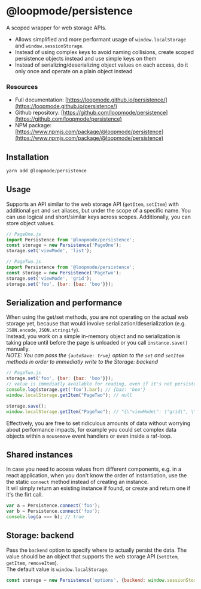 # @loopmode/persistence

A scoped wrapper for web storage APIs.

- Allows simplified and more performant usage of `window.localStorage` and `window.sessionStorage`.  
- Instead of using complex keys to avoid naming collisions, create scoped persistence objects instead and use simple keys on them
- Instead of serializing/deserializing object values on each access, do it only once and operate on a plain object instead

### Resources

- Full documentation: [https://loopmode.github.io/persistence/](https://loopmode.github.io/persistence/)  
- Github repository: [https://github.com/loopmode/persistence](https://github.com/loopmode/persistence)  
- NPM package: [https://www.npmjs.com/package/@loopmode/persistence](https://www.npmjs.com/package/@loopmode/persistence)  

## Installation

```javascript
yarn add @loopmode/persistence
```

## Usage

Supports an API similar to the web storage API (`getItem`, `setItem`) with additional `get` and `set` aliases, but under the scope of a specific name. You can use logical and short/similar keys across scopes.
Additionally, you can store object values.

```javascript
// PageOne.js
import Persistence from '@loopmode/persistence';
const storage = new Persistence('PageOne');
storage.set('viewMode', 'list');

// PageTwo.js
import Persistence from '@loopmode/persistence';
const storage = new Persistence('PageTwo');
storage.set('viewMode', 'grid');
storage.set('foo', {bar: {baz: 'boo'}});
```

## Serialization and performance

When using the get/set methods, you are not operating on the actual web storage yet, because that would involve serialization/deserialization (e.g. `JSON.encode`, `JSON.stringify`).  
Instead, you work on a simple in-memory object and no serialization is taking place until before the page is unloaded or you call `instance.save()` manually.  
_NOTE: You can pass the `{autoSave: true}` option to the `set` and `setItem` methods in order to immediatly write to the Storage: backend_

```javascript
// PageTwo.js
storage.set('foo', {bar: {baz: 'boo'}});
// value is immediatly available for reading, even if it's not persisted to the web storage yet
console.log(storage.get('foo').bar); // {baz: 'boo'}
window.localStorage.getItem("PageTwo"); // null

storage.save();
window.localStorage.getItem("PageTwo"); // "{\"viewMode\": \"grid\", \"foo\": {\"bar\": {\"baz\": \"boo\"}}"} 
```

Effectively, you are free to set ridiculous amounts of data without worrying about performance impacts, for example you could set complex data objects within a `mousemove` event handlers or even inside a raf-loop.

## Shared instances

In case you need to access values from different components, e.g. in a react application, when you don't know the order of instantiation, use the the static `connect` method instead of creating an instance.  
It wil simply return an existing instance if found, or create and return one if it's the firt call.

```javascript
var a = Persistence.connect('foo');
var b = Persistence.connect('foo');
console.log(a === b); // true
```

## Storage: backend

Pass the `backend` option to specify where to actually persist the data. The value should be an object that supports the web storage API (`setItem`, `getItem`, `removeItem`).  
The default value is `window.localStorage`.


```javascript
const storage = new Persistence('options', {backend: window.sessionStorage});
```
